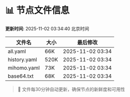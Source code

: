 # 📊 节点文件信息

**更新时间**: 2025-11-02 03:34:40 北京时间

| 文件名 | 大小 | 最后修改 |
|--------|------|----------|
| all.yaml | 66K | 2025-11-02 03:34 |
| history.yaml | 520K | 2025-11-02 03:34 |
| mihomo.yaml | 73K | 2025-11-02 03:34 |
| base64.txt | 68K | 2025-11-02 03:34 |

> 🔄 文件每30分钟自动更新，确保节点的新鲜度和可用性
